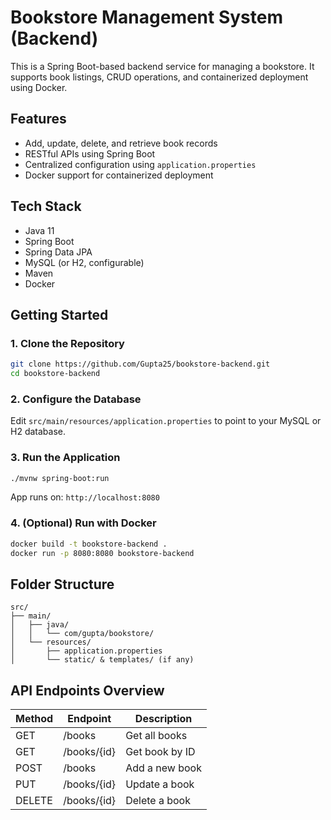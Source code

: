 # Bookstore Management System (Backend)

This is a Spring Boot-based backend service for managing a bookstore. It supports book listings, CRUD operations, and containerized deployment using Docker.

## Features

- Add, update, delete, and retrieve book records
- RESTful APIs using Spring Boot
- Centralized configuration using `application.properties`
- Docker support for containerized deployment

## Tech Stack

- Java 11
- Spring Boot
- Spring Data JPA
- MySQL (or H2, configurable)
- Maven
- Docker

## Getting Started

### 1. Clone the Repository

```bash
git clone https://github.com/Gupta25/bookstore-backend.git
cd bookstore-backend
```

### 2. Configure the Database

Edit `src/main/resources/application.properties` to point to your MySQL or H2 database.

### 3. Run the Application

```bash
./mvnw spring-boot:run
```

App runs on: `http://localhost:8080`

### 4. (Optional) Run with Docker

```bash
docker build -t bookstore-backend .
docker run -p 8080:8080 bookstore-backend
```

## Folder Structure

```
src/
├── main/
│   ├── java/
│   │   └── com/gupta/bookstore/
│   └── resources/
│       ├── application.properties
│       └── static/ & templates/ (if any)
```

## API Endpoints Overview

| Method | Endpoint         | Description             |
|--------|------------------|-------------------------|
| GET    | /books           | Get all books           |
| GET    | /books/{id}      | Get book by ID          |
| POST   | /books           | Add a new book          |
| PUT    | /books/{id}      | Update a book           |
| DELETE | /books/{id}      | Delete a book           |
